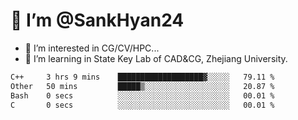 # 👋 I’m @SankHyan24

- 👀 I’m interested in CG/CV/HPC...
- 🌱 I’m learning in State Key Lab of CAD&CG, Zhejiang University.

<!---
SankHyan24/SankHyan24 is a ✨ special ✨ repository because its `README.md` (this file) appears on your GitHub profile.
You can click the Preview link to take a look at your changes.
--->
<!--START_SECTION:waka-->

```txt
C++     3 hrs 9 mins    ███████████████████▓░░░░░   79.11 %
Other   50 mins         █████▒░░░░░░░░░░░░░░░░░░░   20.87 %
Bash    0 secs          ░░░░░░░░░░░░░░░░░░░░░░░░░   00.01 %
C       0 secs          ░░░░░░░░░░░░░░░░░░░░░░░░░   00.01 %
```

<!--END_SECTION:waka-->
